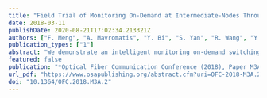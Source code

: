 ```yaml
---
title: "Field Trial of Monitoring On-Demand at Intermediate-Nodes Through Bayesian Optimization"
date: 2018-03-11
publishDate: 2020-08-21T17:02:34.213321Z
authors: ["F. Meng", "A. Mavromatis", "Y. Bi", "S. Yan", "R. Wang", "Y. Ou", "K. Nikolovgenis", "R. Nejabati", "D. Simeonidou"]
publication_types: ["1"]
abstract: "We demonstrate an intelligent monitoring on-demand switching strategy at network nodes based on Bayesian optimization. It is shown that our proposed method achieves identical monitoring capability as complete system exploration while saving a lot of data."
featured: false
publication: "*Optical Fiber Communication Conference (2018), Paper M3A.2*"
url_pdf: "https://www.osapublishing.org/abstract.cfm?uri=OFC-2018-M3A.2"
doi: "10.1364/OFC.2018.M3A.2"
---
```


